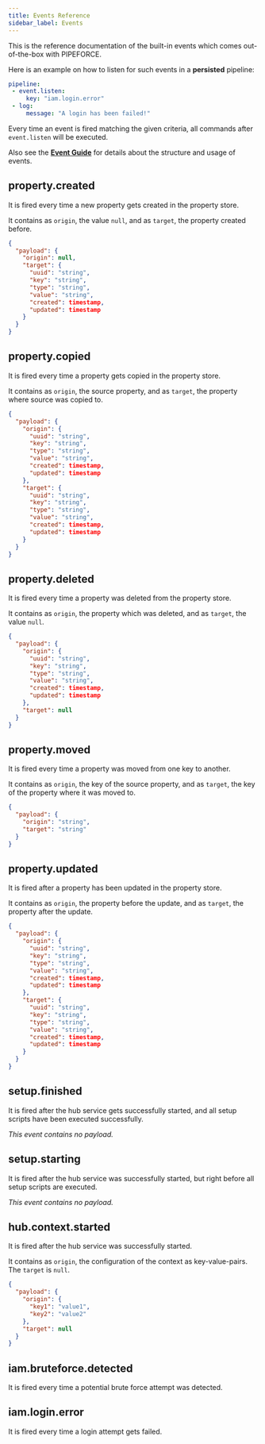 ```yaml
---
title: Events Reference
sidebar_label: Events
---
```


This is the reference documentation of the built-in events which comes out-of-the-box with PIPEFORCE. 

Here is an example on how to listen for such events in a **persisted** pipeline:

```yaml
pipeline:
 - event.listen:
     key: "iam.login.error"
 - log:
     message: "A login has been failed!"
```

Every time an event is fired matching the given criteria, all commands after ``event.listen`` will be executed.

Also see the **[Event Guide](../guides/events)** for details about the structure and usage of events.

## property.created

It is fired every time a new property gets created in the property store. 

It contains as ``origin``, the value ``null``, and as ``target``, the property created before. 

```json
{
  "payload": {
    "origin": null,
    "target": {
      "uuid": "string",
      "key": "string",
      "type": "string",
      "value": "string",
      "created": timestamp,
      "updated": timestamp
    }
  }
}
```

## property.copied

It is fired every time a property gets copied in the property store.

It contains as ``origin``, the source property, and as ``target``, the property where source was copied to.

```json
{
  "payload": {
    "origin": {
      "uuid": "string",
      "key": "string",
      "type": "string",
      "value": "string",
      "created": timestamp,
      "updated": timestamp
    },
    "target": {
      "uuid": "string",
      "key": "string",
      "type": "string",
      "value": "string",
      "created": timestamp,
      "updated": timestamp
    }
  }
}
```

## property.deleted

It is fired every time a property was deleted from the property store.

It contains as ``origin``, the property which was deleted, and as ``target``, the value ``null``.

```json
{
  "payload": {
    "origin": {
      "uuid": "string",
      "key": "string",
      "type": "string",
      "value": "string",
      "created": timestamp,
      "updated": timestamp
    },
    "target": null
  }
}
```

## property.moved

It is fired every time a property was moved from one key to another.

It contains as ``origin``, the key of the source property, and as ``target``, the key of the property where it was moved to.

```json
{
  "payload": {
    "origin": "string",
    "target": "string"
  }
}
```

## property.updated

It is fired after a property has been updated in the property store.

It contains as ``origin``, the property before the update, and as ``target``, the property after the update.

```json
{
  "payload": {
    "origin": {
      "uuid": "string",
      "key": "string",
      "type": "string",
      "value": "string",
      "created": timestamp,
      "updated": timestamp
    },
    "target": {
      "uuid": "string",
      "key": "string",
      "type": "string",
      "value": "string",
      "created": timestamp,
      "updated": timestamp
    }
  }
}
```

## setup.finished

It is fired after the hub service gets successfully started, and all setup scripts have been executed successfully.

*This event contains no payload.*

## setup.starting

It is fired after the hub service was successfully started, but right before all setup scripts are executed.

*This event contains no payload.*

## hub.context.started

It is fired after the hub service was successfully started.

It contains as ``origin``, the configuration of the context as key-value-pairs. The ``target`` is ``null``.

```json
{
  "payload": {
    "origin": {
      "key1": "value1",
      "key2": "value2"
    },
    "target": null
  }
}
```

## iam.bruteforce.detected

It is fired every time a potential brute force attempt was detected.

## iam.login.error

It is fired every time a login attempt gets failed.